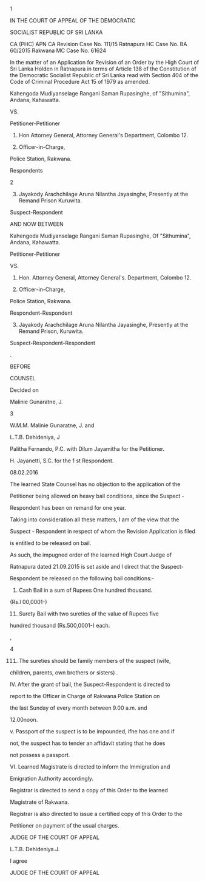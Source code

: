 1

IN THE COURT OF APPEAL OF THE DEMOCRATIC

SOCIALIST REPUBLIC OF SRI LANKA

CA (PHC) APN CA Revision Case No. 111/15 Ratnapura HC Case No. BA 60/2015 Rakwana MC Case No. 61624

In the matter of an Application for Revision of an Order by the High Court of Sri Lanka Holden in Ratnapura in terms of Article 138 of the Constitution of the Democratic Socialist Republic of Sri Lanka read with Section 404 of the Code of Criminal Procedure Act 15 of 1979 as amended.

Kahengoda Mudiyanselage Rangani Saman Rupasinghe, of "Sithumina", Andana, Kahawatta.

VS.

Petitioner-Petitioner

1. Hon Attorney General, Attorney General's Department, Colombo 12.

2. Officer-in-Charge,

Police Station, Rakwana.

Respondents

2

3. Jayakody Arachchilage Aruna Nilantha Jayasinghe, Presently at the Remand Prison Kuruwita.

Suspect-Respondent

AND NOW BETWEEN

Kahengoda Mudiyanselage Rangani Saman Rupasinghe, Of "Sithumina", Andana, Kahawatta.

Petitioner-Petitioner

VS.

1. Hon. Attorney General, Attorney General's. Department, Colombo 12.

2. Officer-in-Charge,

Police Station, Rakwana.

Respondent-Respondent

3. Jayakody Arachchilage Aruna Nilantha Jayasinghe, Presently at the Remand Prison, Kuruwita.

Suspect-Respondent-Respondent

.

BEFORE

COUNSEL

Decided on

Malinie Gunaratne, J.

3

W.M.M. Malinie Gunaratne, J. and

L.T.B. Dehideniya, J

Palitha Fernando, P.C. with Dilum Jayamitha for the Petitioner.

H. Jayanetti, S.C. for the 1 st Respondent.

08.02.2016

The learned State Counsel has no objection to the application of the

Petitioner being allowed on heavy bail conditions, since the Suspect -

Respondent has been on remand for one year.

Taking into consideration all these matters, I am of the view that the

Suspect - Respondent in respect of whom the Revision Application is filed

is entitled to be released on bail.

As such, the impugned order of the learned High Court Judge of

Ratnapura dated 21.09.2015 is set aside and I direct that the Suspect-

Respondent be released on the following bail conditions:-

1. Cash Bail in a sum of Rupees One hundred thousand.

(Rs.l 00,0001-)

11. Surety Bail with two sureties of the value of Rupees five

hundred thousand (Rs.500,0001-) each.

,

4

111. The sureties should be family members of the suspect (wife,

children, parents, own brothers or sisters) .

IV. After the grant of bail, the Suspect-Respondent is directed to

report to the Officer in Charge of Rakwana Police Station on

the last Sunday of every month between 9.00 a.m. and

12.00noon.

v. Passport of the suspect is to be impounded, ifhe has one and if

not, the suspect has to tender an affidavit stating that he does

not possess a passport.

VI. Learned Magistrate is directed to inform the Immigration and

Emigration Authority accordingly.

Registrar is directed to send a copy of this Order to the learned

Magistrate of Rakwana.

Registrar is also directed to issue a certified copy of this Order to the

Petitioner on payment of the usual charges.

JUDGE OF THE COURT OF APPEAL

L.T.B. Dehideniya.J.

I agree

JUDGE OF THE COURT OF APPEAL